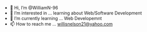 - 👋 Hi, I’m @WilliamN-96
- 👀 I’m interested in ... learning about Web/Software Development
- 🌱 I’m currently learning ... Web Developemnt
- 📫 How to reach me ... willisnelson21@yahoo.com

<!---
WilliamN-96/WilliamN-96 is a ✨ special ✨ repository because its `README.md` (this file) appears on your GitHub profile.
You can click the Preview link to take a look at your changes.
--->
